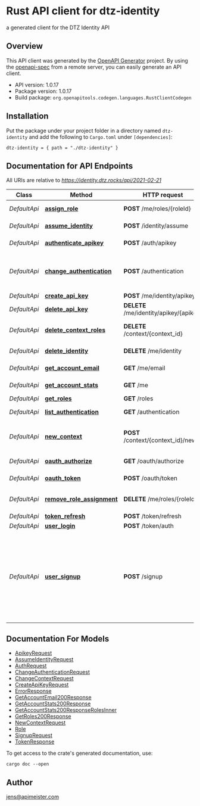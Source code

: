 # Rust API client for dtz-identity

a generated client for the DTZ Identity API


## Overview

This API client was generated by the [OpenAPI Generator](https://openapi-generator.tech) project.  By using the [openapi-spec](https://openapis.org) from a remote server, you can easily generate an API client.

- API version: 1.0.17
- Package version: 1.0.17
- Build package: `org.openapitools.codegen.languages.RustClientCodegen`

## Installation

Put the package under your project folder in a directory named `dtz-identity` and add the following to `Cargo.toml` under `[dependencies]`:

```
dtz-identity = { path = "./dtz-identity" }
```

## Documentation for API Endpoints

All URIs are relative to *https://identity.dtz.rocks/api/2021-02-21*

Class | Method | HTTP request | Description
------------ | ------------- | ------------- | -------------
*DefaultApi* | [**assign_role**](docs/DefaultApi.md#assign_role) | **POST** /me/roles/{roleId} | create role assignment
*DefaultApi* | [**assume_identity**](docs/DefaultApi.md#assume_identity) | **POST** /identity/assume | assume identity
*DefaultApi* | [**authenticate_apikey**](docs/DefaultApi.md#authenticate_apikey) | **POST** /auth/apikey | authenticate with apikey
*DefaultApi* | [**change_authentication**](docs/DefaultApi.md#change_authentication) | **POST** /authentication | update the user authentication, aka change you password
*DefaultApi* | [**create_api_key**](docs/DefaultApi.md#create_api_key) | **POST** /me/identity/apikey | create api key
*DefaultApi* | [**delete_api_key**](docs/DefaultApi.md#delete_api_key) | **DELETE** /me/identity/apikey/{apikey} | delete api key
*DefaultApi* | [**delete_context_roles**](docs/DefaultApi.md#delete_context_roles) | **DELETE** /context/{context_id} | delete all roles attached to this context
*DefaultApi* | [**delete_identity**](docs/DefaultApi.md#delete_identity) | **DELETE** /me/identity | delete current identity
*DefaultApi* | [**get_account_email**](docs/DefaultApi.md#get_account_email) | **GET** /me/email | Get account email
*DefaultApi* | [**get_account_stats**](docs/DefaultApi.md#get_account_stats) | **GET** /me | get account stats
*DefaultApi* | [**get_roles**](docs/DefaultApi.md#get_roles) | **GET** /roles | get roles
*DefaultApi* | [**list_authentication**](docs/DefaultApi.md#list_authentication) | **GET** /authentication | list user authentications
*DefaultApi* | [**new_context**](docs/DefaultApi.md#new_context) | **POST** /context/{context_id}/new | create identity requirements for a new context
*DefaultApi* | [**oauth_authorize**](docs/DefaultApi.md#oauth_authorize) | **GET** /oauth/authorize | oauth authorize
*DefaultApi* | [**oauth_token**](docs/DefaultApi.md#oauth_token) | **POST** /oauth/token | oauth token request
*DefaultApi* | [**remove_role_assignment**](docs/DefaultApi.md#remove_role_assignment) | **DELETE** /me/roles/{roleId} | remove role assignment from identity
*DefaultApi* | [**token_refresh**](docs/DefaultApi.md#token_refresh) | **POST** /token/refresh | token refresh
*DefaultApi* | [**user_login**](docs/DefaultApi.md#user_login) | **POST** /token/auth | user login
*DefaultApi* | [**user_signup**](docs/DefaultApi.md#user_signup) | **POST** /signup | create a new identity with the given email as account email, also create an authentication with the given credentials to allow a login, creates a default context


## Documentation For Models

 - [ApikeyRequest](docs/ApikeyRequest.md)
 - [AssumeIdentityRequest](docs/AssumeIdentityRequest.md)
 - [AuthRequest](docs/AuthRequest.md)
 - [ChangeAuthenticationRequest](docs/ChangeAuthenticationRequest.md)
 - [ChangeContextRequest](docs/ChangeContextRequest.md)
 - [CreateApiKeyRequest](docs/CreateApiKeyRequest.md)
 - [ErrorResponse](docs/ErrorResponse.md)
 - [GetAccountEmail200Response](docs/GetAccountEmail200Response.md)
 - [GetAccountStats200Response](docs/GetAccountStats200Response.md)
 - [GetAccountStats200ResponseRolesInner](docs/GetAccountStats200ResponseRolesInner.md)
 - [GetRoles200Response](docs/GetRoles200Response.md)
 - [NewContextRequest](docs/NewContextRequest.md)
 - [Role](docs/Role.md)
 - [SignupRequest](docs/SignupRequest.md)
 - [TokenResponse](docs/TokenResponse.md)


To get access to the crate's generated documentation, use:

```
cargo doc --open
```

## Author

jens@apimeister.com

